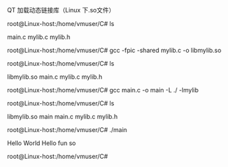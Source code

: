 QT 加载动态链接库（Linux 下.so文件）

root@Linux-host:/home/vmuser/C# ls

main.c  mylib.c  mylib.h

root@Linux-host:/home/vmuser/C# gcc -fpic -shared mylib.c -o libmylib.so

root@Linux-host:/home/vmuser/C# ls

libmylib.so  main.c  mylib.c  mylib.h

root@Linux-host:/home/vmuser/C# gcc main.c -o main -L ./ -lmylib

root@Linux-host:/home/vmuser/C# ls

libmylib.so  main  main.c  mylib.c  mylib.h

root@Linux-host:/home/vmuser/C# ./main 

Hello World
Hello fun so

root@Linux-host:/home/vmuser/C# 
